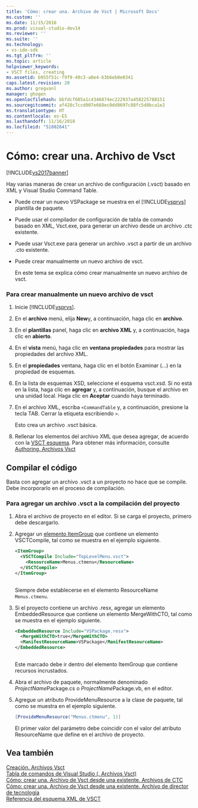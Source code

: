 ```yaml
---
title: 'Cómo: crear una. Archivo de Vsct | Microsoft Docs'
ms.custom: ''
ms.date: 11/15/2016
ms.prod: visual-studio-dev14
ms.reviewer: ''
ms.suite: ''
ms.technology:
- vs-ide-sdk
ms.tgt_pltfrm: ''
ms.topic: article
helpviewer_keywords:
- VSCT files, creating
ms.assetid: b955f51c-f9f9-49c3-a8e4-63b6eb0e0341
caps.latest.revision: 20
ms.author: gregvanl
manager: ghogen
ms.openlocfilehash: bbfdcf605a1c4346874ec222937a458225788151
ms.sourcegitcommit: af428c7ccd007e668ec0dd8697c88fc5d8bca1e2
ms.translationtype: HT
ms.contentlocale: es-ES
ms.lasthandoff: 11/16/2018
ms.locfileid: "51802641"
---
```

# <a name="how-to-create-a-vsct-file"></a>Cómo: crear una. Archivo de Vsct
[!INCLUDE[vs2017banner](../../includes/vs2017banner.md)]

Hay varias maneras de crear un archivo de configuración (.vsct) basado en XML y Visual Studio Command Table.  
  
- Puede crear un nuevo VSPackage se muestra en el [!INCLUDE[vsprvs](../../includes/vsprvs-md.md)] plantilla de paquete.  
  
- Puede usar el compilador de configuración de tabla de comando basado en XML, Vsct.exe, para generar un archivo desde un archivo .ctc existente.  
  
- Puede usar Vsct.exe para generar un archivo .vsct a partir de un archivo .cto existente.  
  
- Puede crear manualmente un nuevo archivo de vsct.  
  
  En este tema se explica cómo crear manualmente un nuevo archivo de vsct.  
  
### <a name="to-manually-create-a-new-vsct-file"></a>Para crear manualmente un nuevo archivo de vsct  
  
1.  Inicie [!INCLUDE[vsprvs](../../includes/vsprvs-md.md)].  
  
2.  En el **archivo** menú, elija **New**y, a continuación, haga clic en **archivo**.  
  
3.  En el **plantillas** panel, haga clic en **archivo XML** y, a continuación, haga clic en **abierto**.  
  
4.  En el **vista** menú, haga clic en **ventana propiedades** para mostrar las propiedades del archivo XML.  
  
5.  En el **propiedades** ventana, haga clic en el botón Examinar (...) en la propiedad de esquemas.  
  
6.  En la lista de esquemas XSD, seleccione el esquema vsct.xsd. Si no está en la lista, haga clic en **agregar** y, a continuación, busque el archivo en una unidad local. Haga clic en **Aceptar** cuando haya terminado.  
  
7.  En el archivo XML, escriba `<CommandTable` y, a continuación, presione la tecla TAB. Cerrar la etiqueta escribiendo `>`.  
  
     Esto crea un archivo .vsct básica.  
  
8.  Rellenar los elementos del archivo XML que desea agregar, de acuerdo con la [VSCT esquema](../../extensibility/vsct-xml-schema-reference.md). Para obtener más información, consulte [Authoring. Archivos Vsct](../../extensibility/internals/authoring-dot-vsct-files.md)  
  
## <a name="compiling-the-code"></a>Compilar el código  
 Basta con agregar un archivo .vsct a un proyecto no hace que se compile. Debe incorporarlo en el proceso de compilación.  
  
### <a name="to-add-a-vsct-file-to-project-compilation"></a>Para agregar un archivo .vsct a la compilación del proyecto  
  
1.  Abra el archivo de proyecto en el editor. Si se carga el proyecto, primero debe descargarlo.  
  
2.  Agregar un [elemento ItemGroup](../../msbuild/itemgroup-element-msbuild.md) que contiene un elemento VSCTCompile, tal como se muestra en el ejemplo siguiente.  
  
    ```xml  
    <ItemGroup>  
      <VSCTCompile Include="TopLevelMenu.vsct">  
        <ResourceName>Menus.ctmenu</ResourceName>  
      </VSCTCompile>  
    </ItemGroup>  
  
    ```  
  
     Siempre debe establecerse en el elemento ResourceName `Menus.ctmenu`.  
  
3.  Si el proyecto contiene un archivo .resx, agregar un elemento EmbeddedResource que contiene un elemento MergeWithCTO, tal como se muestra en el ejemplo siguiente.  
  
    ```xml  
    <EmbeddedResource Include="VSPackage.resx">  
      <MergeWithCTO>true</MergeWithCTO>  
      <ManifestResourceName>VSPackage</ManifestResourceName>  
    </EmbeddedResource>  
  
    ```  
  
     Este marcado debe ir dentro del elemento ItemGroup que contiene recursos incrustados.  
  
4.  Abra el archivo de paquete, normalmente denominado *ProjectName*Package.cs o *ProjectName*Package.vb, en el editor.  
  
5.  Agregue un atributo ProvideMenuResource a la clase de paquete, tal como se muestra en el ejemplo siguiente.  
  
    ```csharp  
    [ProvideMenuResource("Menus.ctmenu", 1)]  
    ```  
  
     El primer valor del parámetro debe coincidir con el valor del atributo ResourceName que define en el archivo de proyecto.  
  
## <a name="see-also"></a>Vea también  
 [Creación. Archivos Vsct](../../extensibility/internals/authoring-dot-vsct-files.md)   
 [Tabla de comandos de Visual Studio (. Archivos Vsct)](../../extensibility/internals/visual-studio-command-table-dot-vsct-files.md)   
 [Cómo: crear una. Archivo de Vsct desde una existente. Archivos de CTC](../../misc/how-to-create-a-dot-vsct-file-from-an-existing-dot-ctc-file.md)   
 [Cómo: crear una. Archivo de Vsct desde una existente. Archivo de director de tecnología](../../misc/how-to-create-a-dot-vsct-file-from-an-existing-dot-cto-file.md)   
 [Referencia del esquema XML de VSCT](../../extensibility/vsct-xml-schema-reference.md)

